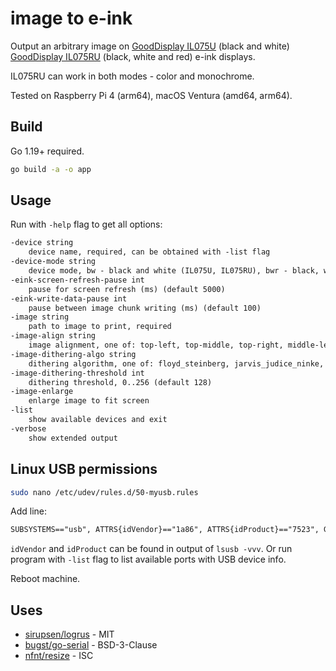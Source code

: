 # image to e-ink

Output an arbitrary image on 
[GoodDisplay IL075U](https://www.good-display.com/product/404.html) (black and white)
[GoodDisplay IL075RU](https://www.good-display.com/product/418.html) (black, white and red)
e-ink displays.

IL075RU can work in both modes - color and monochrome.

Tested on Raspberry Pi 4 (arm64), macOS Ventura (amd64, arm64). 

## Build

Go 1.19+ required.

```bash
go build -a -o app
```

## Usage

Run with `-help` flag to get all options:

```txt
-device string
    device name, required, can be obtained with -list flag
-device-mode string
    device mode, bw - black and white (IL075U, IL075RU), bwr - black, white and red (IL075RU) (default "bw")
-eink-screen-refresh-pause int
    pause for screen refresh (ms) (default 5000)
-eink-write-data-pause int
    pause between image chunk writing (ms) (default 100)
-image string
    path to image to print, required
-image-align string
    image alignment, one of: top-left, top-middle, top-right, middle-left, middle, middle-right, bottom-left, bottom-middle, bottom-right (default "middle")
-image-dithering-algo string
    dithering algorithm, one of: floyd_steinberg, jarvis_judice_ninke, atkinson, burkes, stucki, sierra (default "floyd_steinberg")
-image-dithering-threshold int
    dithering threshold, 0..256 (default 128)
-image-enlarge
    enlarge image to fit screen
-list
    show available devices and exit
-verbose
    show extended output
```

## Linux USB permissions

```bash
sudo nano /etc/udev/rules.d/50-myusb.rules
```

Add line:

```txt
SUBSYSTEMS=="usb", ATTRS{idVendor}=="1a86", ATTRS{idProduct}=="7523", GROUP="users", MODE="0666"
```

`idVendor` and `idProduct` can be found in output of `lsusb -vvv`.
Or run program with `-list` flag to list available ports with USB device info.

Reboot machine.

## Uses

* [sirupsen/logrus](https://github.com/sirupsen/logrus) - MIT
* [bugst/go-serial](https://github.com/bugst/go-serial) - BSD-3-Clause
* [nfnt/resize](https://github.com/nfnt/resize) - ISC
